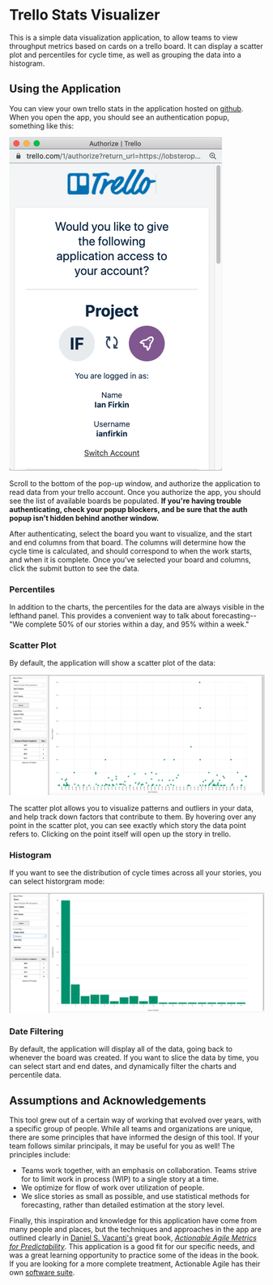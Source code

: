# Trello Stats Visualizer

This is a simple data visualization application, to allow teams to view throughput metrics based on cards on a trello board.  It can  display a scatter plot and percentiles for cycle time, as well as grouping the data into a histogram. 

## Using the Application

You can view your own trello stats in the application hosted on [github](https://lobsteropteryx.github.io/trello-stats/).  When you open the app, you should see an authentication popup, something like this:

![Authentication image](images/auth.png)

Scroll to the bottom of the pop-up window, and authorize the application to read data from your trello account.  Once you authorize the app, you should see the list of available boards be populated.  **If you're having trouble authenticating, check your popup blockers, and be sure that the auth popup isn't hidden behind another window.**

After authenticating, select the board you want to visualize, and the start and end columns from that board.  The columns will determine how the cycle time is calculated, and should correspond to when the work starts, and when it is complete.  Once you've selected your board and columns, click the submit button to see the data.

### Percentiles

In addition to the charts, the percentiles for the data are always visible in the lefthand panel.  This provides a convenient way to talk about forecasting--"We complete 50% of our stories within a day, and 95% within a week."

### Scatter Plot

By default, the application will show a scatter plot of the data:

![Scatter plot](images/scatter.png)

The scatter plot allows you to visualize patterns and outliers in your data, and help track down factors that contribute to them.  By hovering over any point in the scatter plot, you can see exactly which story the data point refers to.  Clicking on the point itself will open up the story in trello.

### Histogram

If you want to see the distribution of cycle times across all your stories, you can select historgram mode:

![Histogram](images/histo.png)

### Date Filtering

By default, the application will display all of the data, going back to whenever the board was created.  If you want to slice the data by time, you can select start and end dates, and dynamically filter the charts and percentile data.

## Assumptions and Acknowledgements

This tool grew out of a certain way of working that evolved over years, with a specific group of people.  While all teams and organizations are unique, there are some principles that have informed the design of this tool.  If your team follows similar principals, it may be useful for you as well!  The principles include:

* Teams work together, with an emphasis on collaboration.  Teams strive for to limit work in process (WIP) to a single story at a time.
* We optimize for flow of work over utilization of people.
* We slice stories as small as possible, and use statistical methods for forecasting, rather than detailed estimation at the story level.

Finally, this inspiration and knowledge for this application have come from many people and places, but the techniques and approaches in the app are outlined clearly in [Daniel S. Vacanti's](https://actionableagile.com/about-us) great book, [*Actionable Agile Metrics for Predictability*](https://actionableagile.com/publications).  This application is a good fit for our specific needs, and was a great learning opportunity to practice some of the ideas in the book.  If you are looking for a more complete treatment, Actionable Agile has their own [software suite](https://actionableagile.com/#overview).